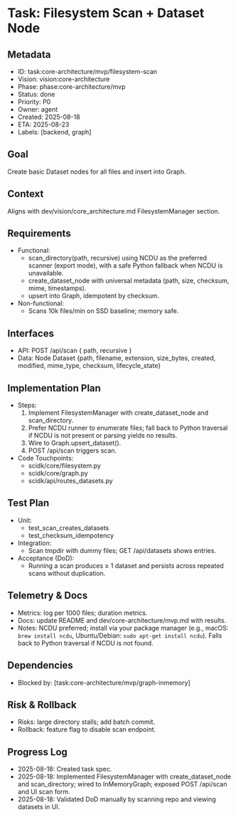 # Task: Filesystem Scan + Dataset Node

## Metadata
- ID: task:core-architecture/mvp/filesystem-scan
- Vision: vision:core-architecture
- Phase: phase:core-architecture/mvp
- Status: done
- Priority: P0
- Owner: agent
- Created: 2025-08-18
- ETA: 2025-08-23
- Labels: [backend, graph]

## Goal
Create basic Dataset nodes for all files and insert into Graph.

## Context
Aligns with dev/vision/core_architecture.md FilesystemManager section.

## Requirements
- Functional:
  - scan_directory(path, recursive) using NCDU as the preferred scanner (export mode), with a safe Python fallback when NCDU is unavailable.
  - create_dataset_node with universal metadata (path, size, checksum, mime, timestamps).
  - upsert into Graph, idempotent by checksum.
- Non-functional:
  - Scans 10k files/min on SSD baseline; memory safe.

## Interfaces
- API: POST /api/scan { path, recursive }
- Data: Node Dataset {path, filename, extension, size_bytes, created, modified, mime_type, checksum, lifecycle_state}

## Implementation Plan
- Steps:
  1. Implement FilesystemManager with create_dataset_node and scan_directory.
  2. Prefer NCDU runner to enumerate files; fall back to Python traversal if NCDU is not present or parsing yields no results.
  3. Wire to Graph.upsert_dataset().
  4. POST /api/scan triggers scan.
- Code Touchpoints:
  - scidk/core/filesystem.py
  - scidk/core/graph.py
  - scidk/api/routes_datasets.py

## Test Plan
- Unit:
  - test_scan_creates_datasets
  - test_checksum_idempotency
- Integration:
  - Scan tmpdir with dummy files; GET /api/datasets shows entries.
- Acceptance (DoD):
  - Running a scan produces ≥ 1 dataset and persists across repeated scans without duplication.

## Telemetry & Docs
- Metrics: log per 1000 files; duration metrics.
- Docs: update README and dev/core-architecture/mvp.md with results.
- Notes: NCDU preferred; install via your package manager (e.g., macOS: `brew install ncdu`, Ubuntu/Debian: `sudo apt-get install ncdu`). Falls back to Python traversal if NCDU is not found.

## Dependencies
- Blocked by: [task:core-architecture/mvp/graph-inmemory]

## Risk & Rollback
- Risks: large directory stalls; add batch commit.
- Rollback: feature flag to disable scan endpoint.

## Progress Log
- 2025-08-18: Created task spec.
- 2025-08-18: Implemented FilesystemManager with create_dataset_node and scan_directory; wired to InMemoryGraph; exposed POST /api/scan and UI scan form.
- 2025-08-18: Validated DoD manually by scanning repo and viewing datasets in UI.
